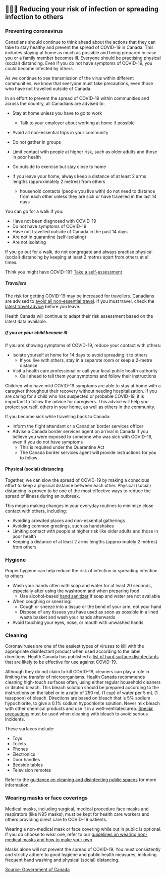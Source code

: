 ## 👨‍👩‍👧 Reducing your risk of infection or spreading infection to others

### Preventing coronavirus

Canadians should continue to think ahead about the actions that they can take to stay healthy and prevent the spread of COVID-19 in Canada. This includes staying at home as much as possible and being prepared in case you or a family member becomes ill. Everyone should be practising physical (social) distancing. Even if you do not have symptoms of COVID-19, you could become infected by others.

As we continue to see transmission of the virus within different communities, we know that everyone must take precautions, even those who have not travelled outside of Canada.

In an effort to prevent the spread of COVID-19 within communities and across the country, all Canadians are advised to:

- Stay at home unless you have to go to work
  - Talk to your employer about working at home if possible
- Avoid all non-essential trips in your community
- Do not gather in groups
- Limit contact with people at higher risk, such as older adults and those in poor health
- Go outside to exercise but stay close to home
- If you leave your home, always keep a distance of at least 2 arms lengths (approximately 2 metres) from others

  - household contacts (people you live with) do not need to distance from each other unless they are sick or have travelled in the last 14 days

You can go for a walk if you:

- Have not been diagnosed with COVID-19
- Do not have symptoms of COVID-19
- Have not travelled outside of Canada in the past 14 days
- Are not in quarantine (self-isolating)
- Are not isolating

If you go out for a walk, do not congregate and always practise physical (social) distancing by keeping at least 2 metres apart from others at all times.

Think you might have COVID-19? [Take a self-assessment](https://ca.thrive.health/)

##### Travellers

The risk for getting COVID-19 may be increased for travellers. Canadians are advised to [avoid all non-essential travel](https://travel.gc.ca/travelling/health-safety/travel-health-notices/221). If you must travel, check the [latest travel advice](https://www.canada.ca/en/public-health/services/diseases/2019-novel-coronavirus-infection/latest-travel-health-advice.html) before you leave.

Health Canada will continue to adapt their risk assessment based on the latest data available.

##### If you or your child become ill

If you are showing symptoms of COVID-19, reduce your contact with others:

- Isolate yourself at home for 14 days to avoid spreading it to others
  - If you live with others, stay in a separate room or keep a 2-metre distance
- Visit a health care professional or call your local public health authority
  - Call ahead to tell them your symptoms and follow their instructions

Children who have mild COVID-19 symptoms are able to stay at home with a caregiver throughout their recovery without needing hospitalization. If you are caring for a child who has suspected or probable COVID-19, it is important to follow the advice for caregivers. This advice will help you protect yourself, others in your home, as well as others in the community.

If you become sick while travelling back to Canada:

- Inform the flight attendant or a Canadian border services officer
- Advise a Canada border services agent on arrival in Canada if you believe you were exposed to someone who was sick with COVID-19, even if you do not have symptoms
  - This is required under the Quarantine Act
  - The Canada border services agent will provide instructions for you to follow

#### Physical (social) distancing

Together, we can slow the spread of COVID-19 by making a conscious effort to keep a physical distance between each other. Physical (social) distancing is proven to be one of the most effective ways to reduce the spread of illness during an outbreak.

This means making changes in your everyday routines to minimize close contact with others, including:

- Avoiding crowded places and non-essential gatherings
- Avoiding common greetings, such as handshakes
- Limiting contact with people at higher risk like older adults and those in poor health
- Keeping a distance of at least 2 arms lengths (approximately 2 metres) from others

### Hygiene

Proper hygiene can help reduce the risk of infection or spreading infection to others:

- Wash your hands often with soap and water for at least 20 seconds, especially after using the washroom and when preparing food
  - Use alcohol-based [hand sanitizer](https://www.canada.ca/en/health-canada/services/drugs-health-products/disinfectants/covid-19/hand-sanitizer.html) if soap and water are not available
- When coughing or sneezing:
  - Cough or sneeze into a tissue or the bend of your arm, not your hand
  - Dispose of any tissues you have used as soon as possible in a lined waste basket and wash your hands afterwards
- Avoid touching your eyes, nose, or mouth with unwashed hands

### Cleaning

Coronaviruses are one of the easiest types of viruses to kill with the appropriate disinfectant product when used according to the label directions. Health Canada has published a [list of hard surface disinfectants](https://www.canada.ca/en/health-canada/services/drugs-health-products/disinfectants/covid-19/list.html) that are likely to be effective for use against COVID-19.

Although they do not claim to kill COVID-19, cleaners can play a role in limiting the transfer of microorganisms. Health Canada recommends cleaning high-touch surfaces often, using either regular household cleaners or diluted bleach. This bleach solution should be prepared according to the instructions on the label or in a ratio of 250 mL (1 cup) of water per 5 mL (1 teaspoon) of bleach. Directions are based on bleach that is 5% sodium hypochlorite, to give a 0.1% sodium hypochlorite solution. Never mix bleach with other chemical products and use it in a well-ventilated area. [Special precautions](https://www.canada.ca/en/health-canada/services/home-safety/household-chemical-safety.html) must be used when cleaning with bleach to avoid serious incidents.

These surfaces include:

- Toys
- Toilets
- Phones
- Electronics
- Door handles
- Bedside tables
- Television remotes

Refer to the [guidance on cleaning and disinfecting public spaces](https://www.canada.ca/en/public-health/services/publications/diseases-conditions/cleaning-disinfecting-public-spaces.html) for more information.

### Wearing masks or face coverings

Medical masks, including surgical, medical procedure face masks and respirators (like N95 masks), must be kept for health care workers and others providing direct care to COVID-19 patients.

Wearing a non-medical mask or face covering while out in public is optional. If you do choose to wear one, refer to our [guidelines on wearing non-medical masks and how to make your own](https://www.canada.ca/en/public-health/services/diseases/2019-novel-coronavirus-infection/prevention-risks/instructions-sew-no-sew-cloth-face-covering.html).

Masks alone will not prevent the spread of COVID-19. You must consistently and strictly adhere to good hygiene and public health measures, including frequent hand washing and physical (social) distancing.

[Source: Government of Canada](https://www.canada.ca/en/public-health/services/diseases/2019-novel-coronavirus-infection/prevention-risks.html)
